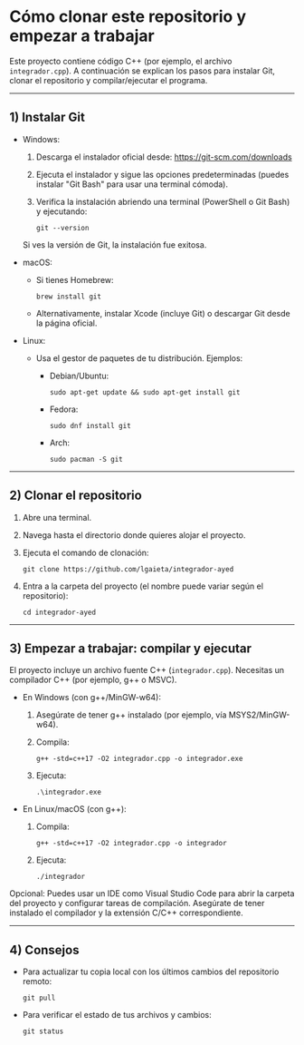 # Cómo clonar este repositorio y empezar a trabajar

Este proyecto contiene código C++ (por ejemplo, el archivo `integrador.cpp`). A continuación se explican los pasos para instalar Git, clonar el repositorio y compilar/ejecutar el programa.

---

## 1) Instalar Git

- Windows:
  1. Descarga el instalador oficial desde: https://git-scm.com/downloads
  2. Ejecuta el instalador y sigue las opciones predeterminadas (puedes instalar "Git Bash" para usar una terminal cómoda).
  3. Verifica la instalación abriendo una terminal (PowerShell o Git Bash) y ejecutando:
     
     ```
     git --version
     ```
  Si ves la versión de Git, la instalación fue exitosa.

- macOS:
  - Si tienes Homebrew: 
    
    ```
    brew install git
    ```
  - Alternativamente, instalar Xcode (incluye Git) o descargar Git desde la página oficial.

- Linux:
  - Usa el gestor de paquetes de tu distribución. Ejemplos:
    - Debian/Ubuntu:
      
      ```
      sudo apt-get update && sudo apt-get install git
      ```
    - Fedora:
      
      ```
      sudo dnf install git
      ```
    - Arch:
      
      ```
      sudo pacman -S git
      ```

---

## 2) Clonar el repositorio

1. Abre una terminal.
2. Navega hasta el directorio donde quieres alojar el proyecto.
3. Ejecuta el comando de clonación:
   
   ```
   git clone https://github.com/lgaieta/integrador-ayed
   ```
4. Entra a la carpeta del proyecto (el nombre puede variar según el repositorio):
   
   ```
   cd integrador-ayed
   ```

---

## 3) Empezar a trabajar: compilar y ejecutar

El proyecto incluye un archivo fuente C++ (`integrador.cpp`). Necesitas un compilador C++ (por ejemplo, g++ o MSVC).

- En Windows (con g++/MinGW-w64):
  1. Asegúrate de tener g++ instalado (por ejemplo, vía MSYS2/MinGW-w64).
  2. Compila:
     
     ```
     g++ -std=c++17 -O2 integrador.cpp -o integrador.exe
     ```
  3. Ejecuta:
     
     ```
     .\integrador.exe
     ```

- En Linux/macOS (con g++):
  1. Compila:
     
     ```
     g++ -std=c++17 -O2 integrador.cpp -o integrador
     ```
  2. Ejecuta:
     
     ```
     ./integrador
     ```

Opcional: Puedes usar un IDE como Visual Studio Code para abrir la carpeta del proyecto y configurar tareas de compilación. Asegúrate de tener instalado el compilador y la extensión C/C++ correspondiente.

---

## 4) Consejos

- Para actualizar tu copia local con los últimos cambios del repositorio remoto:
  
  ```
  git pull
  ```
- Para verificar el estado de tus archivos y cambios:
  
  ```
  git status
  ```